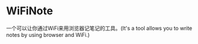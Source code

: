 WiFiNote
========

一个可以让你通过WiFi来用浏览器记笔记的工具。(It's a tool allows you to write notes by using browser and WiFi.)
